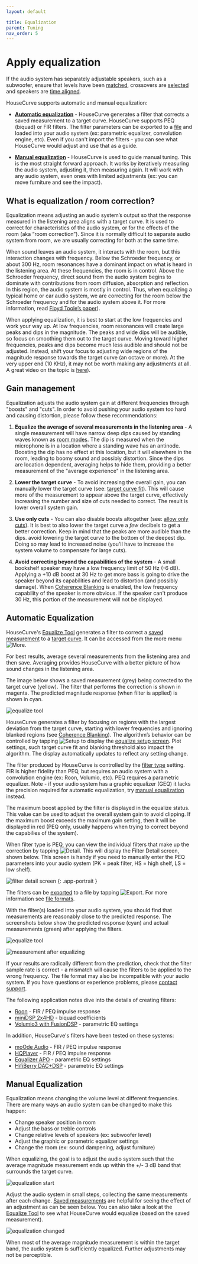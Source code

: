 ```yaml
---
layout: default

title: Equalization
parent: Tuning
nav_order: 5
---
```



# Apply equalization
If the audio system has separately adjustable speakers, such as a subwoofer, ensure that levels have been [matched](match_levels.md), crossovers are [selected](crossover.md) and speakers are [time aligned](time_align.md).

HouseCurve supports automatic and manual equalization:

- [**Automatic equalization**](#automatic-equalization) - HouseCurve generates a filter that corrects a saved measurement to a target curve.  HouseCurve supports PEQ (biquad) or FIR filters.  The filter parameters can be exported to a [file](../manual/file_formats.md#filters) and loaded into your audio system (ex: parametric equalizer, convolution engine, etc).  Even if you can't import the filters - you can see what HouseCurve would adjust and use that as a guide.

- [**Manual equalization**](#manual-equalization) - HouseCurve is used to guide manual tuning.  This is the most straight forward approach.  It works by iteratively measuring the audio system, adjusting it, then measuring again.  It will work with any audio system, even ones with limited adjustments (ex: you can move furniture and see the impact).


## What is equalization / room correction?

Equalization means adjusting an audio system’s output so that the response measured in the listening area aligns with a target curve.  It is used to correct for characteristics of the audio system, or for the effects of the room (aka “room correction”).  Since it is normally difficult to separate audio system from room, we are usually correcting for both at the same time.

When sound leaves an audio system, it interacts with the room, but this interaction changes with frequency.  Below the Schroeder frequency, or about 300 Hz, room resonances have a dominant impact on what is heard in the listening area.  At these frequencies, the room is in control.  Above the Schroeder frequency, direct sound from the audio system begins to dominate with contributions from room diffusion, absorption and reflection.  In this region, the audio system is mostly in control.  Thus, when equalizing a typical home or car audio system, we are correcting for the room below the Schroeder frequency and for the audio system above it.  For more information, read [Floyd Toole’s paper](https://www.harman.com/documents/AudioScience_0.pdf)).

When applying equalization, it is best to start at the low frequencies and work your way up.  At low frequencies, room resonances will create large peaks and dips in the magnitude.  The peaks and wide dips will be audible, so focus on smoothing them out to the target curve.  Moving toward higher frequencies, peaks and dips become much less audible and should not be adjusted.  Instead, shift your focus to adjusting wide regions of the magnitude response towards the target curve (an octave or more).  At the very upper end (10 KHz), it may not be worth making any adjustments at all.  A great video on the topic is [here](https://www.youtube.com/watch?v=TwGd0aMn1wE)).


## Gain management

Equalization adjusts the audio system gain at different frequencies through "boosts" and "cuts".  In order to avoid pushing your audio system too hard and causing distortion, please follow these recommendations:

1. **Equalize the average of several measurements in the listening area** - A single measurement will have narrow deep dips caused by standing waves known as [room modes](https://en.wikipedia.org/wiki/Room_modes).  The dip is measured when the microphone is in a location where a standing wave has an antinode.  Boosting the dip has no effect at this location, but it will elsewhere in the room, leading to boomy sound and possibly distortion.  Since the dips are location dependent, averaging helps to hide them, providing a better measurement of the "average experience" in the listening area.

1. **Lower the target curve** - To avoid increasing the overall gain, you can manually lower the target curve (see: [target curve fit](../manual/plot_setup.md#target-curve-fit)).  This will cause more of the measurement to appear above the target curve, effectively increasing the number and size of cuts needed to correct.  The result is lower overall system gain.

1. **Use only cuts** - You can also disable boosts altogether (see: [allow only cuts](../manual/equalize_setup.md#allow-only-cuts)).  It is best to also lower the target curve a *few* decibels to get a better correction.  Keep in mind that the peaks are more audible than the dips. avoid lowering the target curve to the bottom of the deepest dip.  Doing so may lead to increased noise (you'll have to increase the system volume to compensate for large cuts).

1. **Avoid correcting beyond the capabilities of the system** - A small bookshelf speaker may have a low frequency limit of 50 Hz (-6 dB).  Applying a +10 dB boost at 30 Hz to get more bass is going to drive the speaker beyond its capabilities and lead to distortion (and possibly damage).  When [Coherence Blanking](../manual/plot_setup.md#coherence-blanking) is enabled, the low frequency capability of the speaker is more obvious.  If the speaker can't produce 30 Hz, this portion of the measurement will not be displayed.


## Automatic Equalization

HouseCurve's [Equalize Tool](../manual/equalize_tool.md) generates a filter to correct a [saved measurement](../manual/plot_setup.md#saved-measurement) to a [target curve](../manual/plot_setup.md#target-curve).  It can be accessed from the more menu <img src="/assets/img/more.png" alt="More" class="app-icon">.

For best results, average several measurements from the listening area and then save.  Averaging provides HouseCurve with a better picture of how sound changes in the listening area.

The image below shows a saved measurement (grey) being corrected to the target curve (yellow).  The filter that performs the correction is shown in magenta.  The predicted magnitude response (when filter is applied) is shown in cyan.

![equalize tool](/assets/img/equalize_biquads.png "Equalize tool showing correction filters and predicted output")

HouseCurve generates a filter by focusing on regions with the largest deviation from the target curve, starting with lower frequencies and ignoring blanked regions (see [Coherence Blanking](/../manual/plot_setup.md#coherence-blanking)).  The algorithm’s behavior can be controlled by tapping <img src="/assets/img/equalize_setup.png" alt="Setup" class="app-icon"> to display the [equalize setup screen](../manual/equalize_setup.md).  Plot settings, such target curve fit and blanking threshold also impact the algorithm.  The display automatically updates to reflect any setting change.

The filter produced by HouseCurve is controlled by the [filter type](../manual/equalize_setup.md#filter-type) setting.  FIR is higher fidelity than PEQ, but requires an audio system with a convolution engine (ex: Roon, Volumio, etc).  PEQ requires a parametric equalizer.  Note - if your audio system has a graphic equalizer (GEQ) it lacks the precision required for automatic equalization, try [manual equalization](#manual-equalization) instead.

The maximum boost applied by the filter is displayed in the equalize status.  This value can be used to adjust the overall system gain to avoid clipping.  If the maximum boost exceeds the maximum gain setting, then it will be displayed in red (PEQ only, usually happens when trying to correct beyond the capabilies of the system).

When filter type is PEQ, you can view the individual filters that make up the correction by tapping <img src="/assets/img/detail.png" alt="Detail" class="app-icon">.  This will display the Filter Detail screen, shown below.  This screen is handy if you need to manually enter the PEQ parameters into your audio system (PK = peak filter, HS = high shelf, LS = low shelf).

![filter detail screen](/assets/img/equalize_detail.png "Filter details can be imported into your audio system")
{: .app-portrait }

The filters can be [exported](../manual/filter_export.md) to a file by tapping <img src="/assets/img/export.png" alt="Export" class="app-icon">.  For more information see [file formats](../manual/file_formats.md#filters).

With the filter(s) loaded into your audio system, you should find that measurements are reasonably close to the predicted response.  The screenshots below show the predicted response (cyan) and actual measurements (green) after applying the filters.

![equalize tool](/assets/img/equalize_biquads_before.png "Equalize tool's predicted output")

![measurement after equalizing](/assets/img/equalize_measure_after.png "Measured results will be reasonably close to predicted")

If your results are radically different from the prediction, check that the filter sample rate is correct - a mismatch will cause the filters to be applied to the wrong frequency.  The file format may also be incompatible with your audio system.  If you have questions or experience problems, please [contact support](mailto:support@housecurve.com).

The following application notes dive into the details of creating filters:

* [Roon](../appnotes/roon.md) - FIR / PEQ impulse response
* [miniDSP 2x4HD](../appnotes/minidsp.md) - biquad coefficients
* [Volumio3 with FusionDSP](../appnotes/volumio.md) - parametric EQ settings

In addition, HouseCurve's filters have been tested on these systems:

* [moOde Audio](https://moodeaudio.org) - FIR / PEQ impulse response
* [HQPlayer](https://www.signalyst.com/consumer.html) - FIR / PEQ impulse response
* [Equalizer APO](https://sourceforge.net/projects/equalizerapo/) - parametric EQ settings
* [HifiBerry DAC+DSP](https://www.hifiberry.com/shop/boards/hifiberry-dac-dsp/) - parametric EQ settings


## Manual Equalization

Equalization means changing the volume level at different frequencies.  There are many ways an audio system can be changed to make this happen:

* Change speaker position in room
* Adjust the bass or treble controls
* Change relative levels of speakers (ex: subwoofer level)
* Adjust the graphic or parametric equalizer settings
* Change the room (ex: sound dampening, adjust furniture)

When equalizing, the goal is to adjust the audio system such that the average magnitude measurement ends up within the +/- 3 dB band that surrounds the target curve.

![equalization start](/assets/img/equalizer_start.png "Adjust until measurement within target curve band")

Adjust the audio system in small steps, collecting the same measurements after each change.  [Saved measurements](../manual/plot_setup.md#saved-measurement) are helpful for seeing the effect of an adjustment as can be seen below.  You can also take a look at the [Equalize Tool](#automatic-equalization) to see what HouseCurve would equalize (based on the saved measurement).

![equalization changed](/assets/img/equalizer_changed.png "Save measurements to see what adjustment did")

When most of the average magnitude measurement is within the target band, the audio system is sufficiently equalized.  Further adjustments may not be perceptible.




